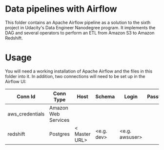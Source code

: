 # Data pipelines with Airflow

This folder contains an Apache Airflow pipeline as a solution to the sixth project in Udacity's Data Engineer Nanodegree program. It implements the DAG and several operators to perform an ETL from Amazon S3 to Amazon Redshift.

# Usage
You will need a working installation of Apache Airflow and the files in this folder into it. In addition, two connections will need to be set up in the Airflow UI:

| Conn Id           | Conn Type           | Host           | Schema            | Login          | Password             | Port        |
|-------------------|---------------------|----------------|-------------------|----------------|----------------------|-------------|
| aws_credentials   | Amazon Web Services |                |                   |<AWS Access Key>| <AWS SECRET KEY>     |             |
| redshift          | Postgres            | < Master URL>  | <e.g. dev>        | <e.g. awsuser> | <password>           | <e.g. 5439> |                   